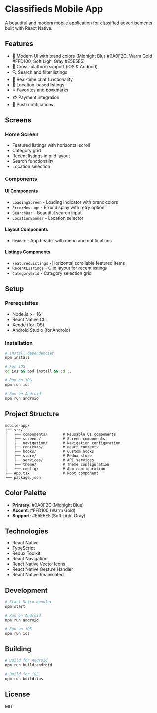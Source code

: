 # Classifieds Mobile App

A beautiful and modern mobile application for classified advertisements built with React Native.

## Features

- 🎨 Modern UI with brand colors (Midnight Blue #0A0F2C, Warm Gold #FFD100, Soft Light Gray #E5E5E5)
- 📱 Cross-platform support (iOS & Android)
- 🔍 Search and filter listings
- 💬 Real-time chat functionality
- 📍 Location-based listings
- ⭐ Favorites and bookmarks
- 💳 Payment integration
- 🔔 Push notifications

## Screens

### Home Screen
- Featured listings with horizontal scroll
- Category grid
- Recent listings in grid layout
- Search functionality
- Location selection

### Components

#### UI Components
- `LoadingScreen` - Loading indicator with brand colors
- `ErrorMessage` - Error display with retry option
- `SearchBar` - Beautiful search input
- `LocationBanner` - Location selector

#### Layout Components
- `Header` - App header with menu and notifications

#### Listings Components
- `FeaturedListings` - Horizontal scrollable featured items
- `RecentListings` - Grid layout for recent listings
- `CategoryGrid` - Category selection grid

## Setup

### Prerequisites
- Node.js >= 16
- React Native CLI
- Xcode (for iOS)
- Android Studio (for Android)

### Installation

```bash
# Install dependencies
npm install

# For iOS
cd ios && pod install && cd ..

# Run on iOS
npm run ios

# Run on Android
npm run android
```

## Project Structure

```
mobile-app/
├── src/
│   ├── components/       # Reusable UI components
│   ├── screens/          # Screen components
│   ├── navigation/       # Navigation configuration
│   ├── contexts/         # React contexts
│   ├── hooks/            # Custom hooks
│   ├── store/            # Redux store
│   ├── services/         # API services
│   ├── theme/            # Theme configuration
│   └── config/           # App configuration
├── App.tsx               # Root component
└── package.json
```

## Color Palette

- **Primary**: #0A0F2C (Midnight Blue)
- **Accent**: #FFD100 (Warm Gold)
- **Support**: #E5E5E5 (Soft Light Gray)

## Technologies

- React Native
- TypeScript
- Redux Toolkit
- React Navigation
- React Native Vector Icons
- React Native Gesture Handler
- React Native Reanimated

## Development

```bash
# Start Metro bundler
npm start

# Run on Android
npm run android

# Run on iOS
npm run ios
```

## Building

```bash
# Build for Android
npm run build:android

# Build for iOS
npm run build:ios
```

## License

MIT

